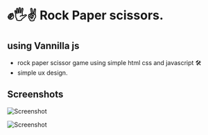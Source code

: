 
# ✊🖐✌ Rock Paper scissors.

## using Vannilla js

- rock paper scissor game using simple html css and javascript 🛠
- simple ux design.

## Screenshots

![Screenshot](./Screenshot%20(2).png)

![Screenshot](./Screenshot%20(3).png)

